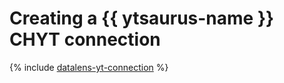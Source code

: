 
# Creating a {{ ytsaurus-name }} CHYT connection


{% include [datalens-yt-connection](../../../../_includes/datalens/internal/datalens-yt-connection.md) %}